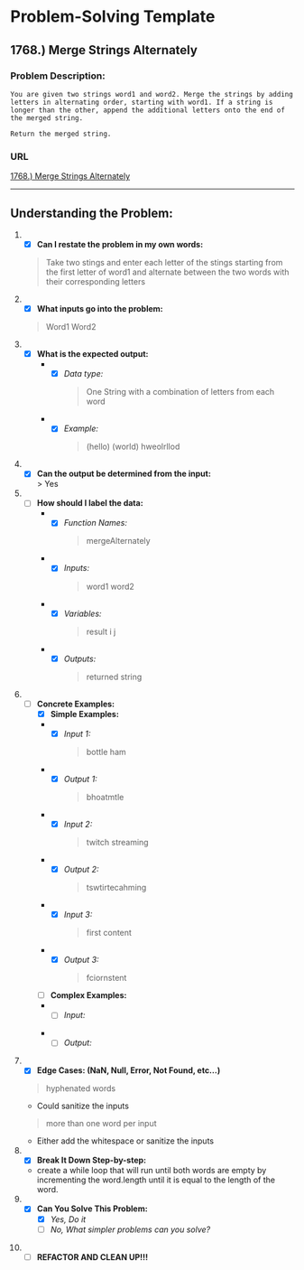 # Problem-Solving Template
## **1768.) Merge Strings Alternately**
### **Problem Description:**
```
You are given two strings word1 and word2. Merge the strings by adding letters in alternating order, starting with word1. If a string is longer than the other, append the additional letters onto the end of the merged string.

Return the merged string.
```
### **URL**
[1768.) Merge Strings Alternately](https://leetcode.com/problems/merge-strings-alternately/?envType=study-plan-v2&envId=leetcode-75)
***

## **Understanding the Problem:**
1. - [x] **Can I restate the problem in my own words:**
    > Take two stings and enter each letter of the stings starting from the first letter of word1 and alternate between the two words with their corresponding letters
2. - [x] **What inputs go into the problem:**
    > Word1
    > Word2
3. - [x] **What is the expected output:**
      + - [x] *Data type:*
            > One String with a combination of letters from each word
      + - [x] *Example:*  
            > (hello) (world) hweolrllod
4. - [x] **Can the output be determined from the input:**  
            > Yes
5. - [ ] **How should I label the data:**
      + - [x] *Function Names:*
            > mergeAlternately
      + - [x] *Inputs:*
            > word1
            > word2
      + - [x] *Variables:*
            > result
            > i
            > j
      + - [x] *Outputs:*
            > returned string
6. - [ ] **Concrete Examples:**
      	- [x] **Simple Examples:**
        + - [x] *Input 1:*
            > bottle
            > ham
      	+ - [x] *Output 1:*
            > bhoatmtle
      	+ - [x] *Input 2:*
            > twitch
            > streaming
      	+ - [x] *Output 2:*
            > tswtirtecahming
        + - [x] *Input 3:*
            > first
            > content
      	+ - [x] *Output 3:*
            > fciornstent
      	- [ ] **Complex Examples:**
      	+ - [ ] *Input:*
            > 
      	+ - [ ] *Output:*
            >
7. - [x] **Edge Cases: (NaN, Null, Error, Not Found, etc…)**
    > hyphenated words
      - Could sanitize the inputs
    > more than one word per input
      - Either add the whitespace or sanitize the inputs
8. - [x] **Break It Down Step-by-step:**
    - create a while loop that will run until both words are empty by incrementing the word.length until it is equal to the length of the word.
9.  - [x] **Can You Solve This Problem:**
      - [x] *Yes, Do it*
      - [ ] *No, What simpler problems can you solve?*
        >
10. - [ ] **REFACTOR AND CLEAN UP!!!**
